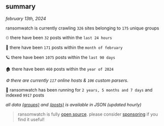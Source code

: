 
## summary
_february 13th, 2024_

ransomwatch is currently crawling `326` sites belonging to `175` unique groups

⏲ there have been `32` posts within the `last 24 hours`

🦈 there have been `171` posts within the `month of february`

🪐 there have been `1075` posts within the `last 90 days`

🏚 there have been `460` posts within the `year of 2024`

_⚙️ there are currently `117` online hosts & `106` custom parsers._

🦕 ransomwatch has been running for `2 years, 5 months and 7 days` and indexed `9917` posts

_all data  [(groups)](http://ransomwhat.telemetry.ltd/groups) and [(posts)](http://ransomwhat.telemetry.ltd/posts) is available in JSON (updated hourly)_

> ransomwatch is fully [open source](https://github.com/joshhighet/ransomwatch#ransomwatch--). please consider [sponsoring](https://github.com/sponsors/joshhighet) if you find it useful!
